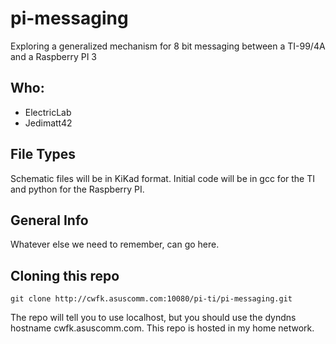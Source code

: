 # pi-messaging

Exploring a generalized mechanism for 8 bit messaging between a TI-99/4A and
a Raspberry PI 3

## Who: 

* ElectricLab
* Jedimatt42

## File Types

Schematic files will be in KiKad format.
Initial code will be in gcc for the TI and python for the Raspberry PI.

## General Info

Whatever else we need to remember, can go here. 

## Cloning this repo

```
git clone http://cwfk.asuscomm.com:10080/pi-ti/pi-messaging.git
```

The repo will tell you to use localhost, but you should use the dyndns hostname cwfk.asuscomm.com. This repo is hosted in my home network. 
